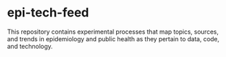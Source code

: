 # epi-tech-feed
This repository contains experimental processes that map topics, sources, and trends in epidemiology and public health as they pertain to data, code, and technology.
